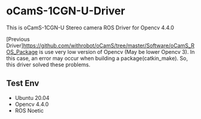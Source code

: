 # oCamS-1CGN-U-Driver
This is oCamS-1CGN-U Stereo camera ROS Driver for Opencv 4.4.0

[Previous Driver]https://github.com/withrobot/oCamS/tree/master/Software/oCamS_ROS_Package is use very low version of Opencv (May be lower Opencv 3). In this case, an error may occur when building a package(catkin_make). So, this driver solved these problems.

## Test Env
 - Ubuntu 20.04
 - Opencv 4.4.0
 - ROS Noetic
